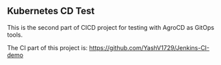 ## Kubernetes CD Test
This is the second part of CICD project for testing with AgroCD as GitOps tools.

The CI part of this project is: https://github.com/YashV1729/Jenkins-CI-demo

